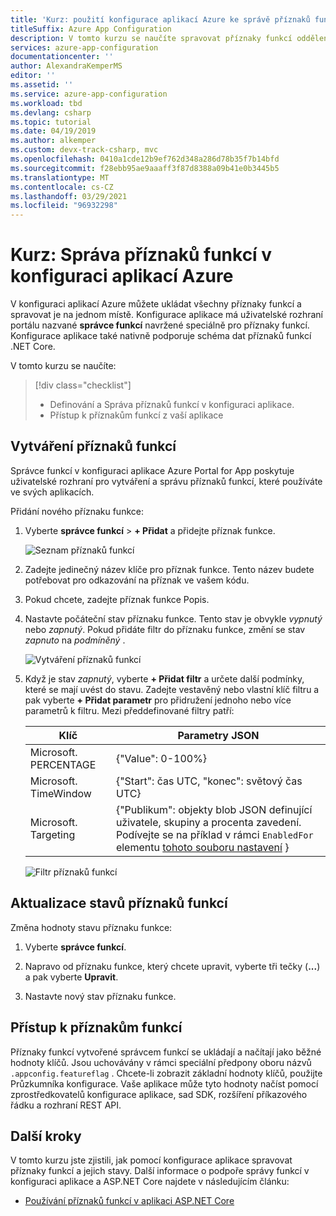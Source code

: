 ```yaml
---
title: 'Kurz: použití konfigurace aplikací Azure ke správě příznaků funkcí'
titleSuffix: Azure App Configuration
description: V tomto kurzu se naučíte spravovat příznaky funkcí odděleně od vaší aplikace pomocí Azure App Configuration.
services: azure-app-configuration
documentationcenter: ''
author: AlexandraKemperMS
editor: ''
ms.assetid: ''
ms.service: azure-app-configuration
ms.workload: tbd
ms.devlang: csharp
ms.topic: tutorial
ms.date: 04/19/2019
ms.author: alkemper
ms.custom: devx-track-csharp, mvc
ms.openlocfilehash: 0410a1cde12b9ef762d348a286d78b35f7b14bfd
ms.sourcegitcommit: f28ebb95ae9aaaff3f87d8388a09b41e0b3445b5
ms.translationtype: MT
ms.contentlocale: cs-CZ
ms.lasthandoff: 03/29/2021
ms.locfileid: "96932298"
---
```

# <a name="tutorial-manage-feature-flags-in-azure-app-configuration"></a>Kurz: Správa příznaků funkcí v konfiguraci aplikací Azure

V konfiguraci aplikací Azure můžete ukládat všechny příznaky funkcí a spravovat je na jednom místě. Konfigurace aplikace má uživatelské rozhraní portálu nazvané **správce funkcí** navržené speciálně pro příznaky funkcí. Konfigurace aplikace také nativně podporuje schéma dat příznaků funkcí .NET Core.

V tomto kurzu se naučíte:

> [!div class="checklist"]
> * Definování a Správa příznaků funkcí v konfiguraci aplikace.
> * Přístup k příznakům funkcí z vaší aplikace

## <a name="create-feature-flags"></a>Vytváření příznaků funkcí

Správce funkcí v konfiguraci aplikace Azure Portal for App poskytuje uživatelské rozhraní pro vytváření a správu příznaků funkcí, které používáte ve svých aplikacích.

Přidání nového příznaku funkce:

1. Vyberte **správce funkcí**  >  **+ Přidat** a přidejte příznak funkce.

    ![Seznam příznaků funkcí](./media/azure-app-configuration-feature-flags.png)

1. Zadejte jedinečný název klíče pro příznak funkce. Tento název budete potřebovat pro odkazování na příznak ve vašem kódu.

1. Pokud chcete, zadejte příznak funkce Popis.

1. Nastavte počáteční stav příznaku funkce. Tento stav je obvykle *vypnutý* nebo *zapnutý*. Pokud přidáte filtr do příznaku funkce, změní se stav *zapnuto* na *podmíněný* .

    ![Vytváření příznaků funkcí](./media/azure-app-configuration-feature-flag-create.png)

1. Když je stav *zapnutý*, vyberte **+ Přidat filtr** a určete další podmínky, které se mají uvést do stavu. Zadejte vestavěný nebo vlastní klíč filtru a pak vyberte **+ Přidat parametr** pro přidružení jednoho nebo více parametrů k filtru. Mezi předdefinované filtry patří:

    | Klíč | Parametry JSON |
    |---|---|
    | Microsoft. PERCENTAGE | {"Value": 0-100%} |
    | Microsoft. TimeWindow | {"Start": čas UTC, "konec": světový čas UTC} |
    | Microsoft. Targeting | {"Publikum": objekty blob JSON definující uživatele, skupiny a procenta zavedení. Podívejte se na příklad v rámci `EnabledFor` elementu [tohoto souboru nastavení](https://github.com/microsoft/FeatureManagement-Dotnet/blob/master/examples/FeatureFlagDemo/appsettings.json) }

    ![Filtr příznaků funkcí](./media/azure-app-configuration-feature-flag-filter.png)

## <a name="update-feature-flag-states"></a>Aktualizace stavů příznaků funkcí

Změna hodnoty stavu příznaku funkce:

1. Vyberte **správce funkcí**.

1. Napravo od příznaku funkce, který chcete upravit, vyberte tři tečky (**...**) a pak vyberte **Upravit**.

1. Nastavte nový stav příznaku funkce.

## <a name="access-feature-flags"></a>Přístup k příznakům funkcí

Příznaky funkcí vytvořené správcem funkcí se ukládají a načítají jako běžné hodnoty klíčů. Jsou uchovávány v rámci speciální předpony oboru názvů `.appconfig.featureflag` . Chcete-li zobrazit základní hodnoty klíčů, použijte Průzkumníka konfigurace. Vaše aplikace může tyto hodnoty načíst pomocí zprostředkovatelů konfigurace aplikace, sad SDK, rozšíření příkazového řádku a rozhraní REST API.

## <a name="next-steps"></a>Další kroky

V tomto kurzu jste zjistili, jak pomocí konfigurace aplikace spravovat příznaky funkcí a jejich stavy. Další informace o podpoře správy funkcí v konfiguraci aplikace a ASP.NET Core najdete v následujícím článku:

* [Používání příznaků funkcí v aplikaci ASP.NET Core](./use-feature-flags-dotnet-core.md)
